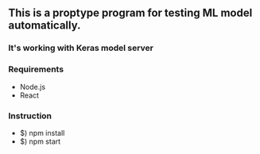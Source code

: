## This is a proptype program for testing ML model automatically.

### It's working with Keras model server

### Requirements
* Node.js
* React

### Instruction
* $) npm install
* $) npm start


